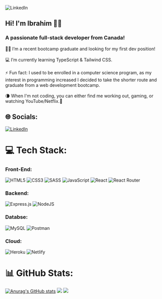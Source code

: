 ![LinkedIn](https://t4.ftcdn.net/jpg/02/78/37/47/360_F_278374738_ypRn0utOVnebuhmpSrDiwkzFsdqEm0aa.jpg)
## Hi! I'm Ibrahim 👨‍💻

### A passionate full-stack developer from Canada!	

👨‍💻 I’m a recent bootcamp graduate and looking for my first dev position! <br>
<br>
💻 I’m currently learning TypeScript & Tailwind CSS.<br>
<br>
⚡ Fun fact: I used to be enrolled in a computer science program, as my interest in programming increased I decided to take the shorter route and graduate from a web development bootcamp. <br> 
<br>
🌘 When I'm not coding, you can either find me working out, gaming, or watching YouTube/Netflix.📲


## 🌐 Socials:
[![LinkedIn](https://img.shields.io/badge/LinkedIn-0077B5?style=for-the-badge&logo=linkedin&logoColor=white)](https://www.linkedin.com/in/ibrahim-abdulah/)

# 💻 Tech Stack:
### Front-End: 
![HTML5](https://img.shields.io/badge/HTML5-E34F26?style=for-the-badge&logo=html5&logoColor=white) 
![CSS3](https://img.shields.io/badge/CSS3-1572B6?style=for-the-badge&logo=css3&logoColor=white) 
![SASS](https://img.shields.io/badge/Sass-CC6699?style=for-the-badge&logo=sass&logoColor=white) 
![JavaScript](https://img.shields.io/badge/JavaScript-F7DF1E?style=for-the-badge&logo=javascript&logoColor=black)
![React](https://img.shields.io/badge/React-20232A?style=for-the-badge&logo=react&logoColor=61DAFB) 
![React Router](https://img.shields.io/badge/React_Router-CA4245?style=for-the-badge&logo=react-router&logoColor=white) 

### Backend: 
![Express.js](https://img.shields.io/badge/Express.js-404D59?style=for-the-badge) 
![NodeJS](https://img.shields.io/badge/Node.js-43853D?style=for-the-badge&logo=node.js&logoColor=white) 

### Databse:
![MySQL](https://img.shields.io/badge/MySQL-00000F?style=for-the-badge&logo=mysql&logoColor=white)
![Postman](https://img.shields.io/badge/Postman-FF6C37?style=flat&logo=postman&logoColor=white)

### Cloud:
![Heroku](https://img.shields.io/badge/Heroku-430098?style=for-the-badge&logo=heroku&logoColor=white) 
![Netlify](https://img.shields.io/badge/Netlify-00C7B7?style=for-the-badge&logo=netlify&logoColor=white) 



# 📊 GitHub Stats:
[![Anurag's GitHub stats](https://github-readme-stats.vercel.app/api?username=ibrahimabdulah&count_private=true&theme=github_dark)](https://github.com/ibrahimabdulah/github-readme-stats)
![](https://github-readme-streak-stats.herokuapp.com/?user=ibrahimabdulah&theme=dark&hide_border=false)
![](https://github-readme-stats.vercel.app/api/top-langs/?username=ibrahimabdulah&theme=dark&hide_border=false&include_all_commits=false&count_private=false&layout=compact)

